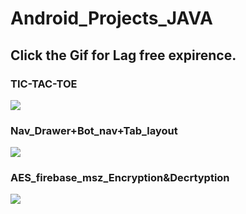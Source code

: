 # Android_Projects_JAVA

## Click the Gif for Lag free expirence.

### TIC-TAC-TOE

<img src="TIC_TAC_TOE-MultiActivity/ZJ6VmQB8iB.gif?raw=true">

### Nav_Drawer+Bot_nav+Tab_layout

<img src="Nav_Drawer+Bot_nav+Tab_layout/Rec%200001.gif?raw=true">

### AES_firebase_msz_Encryption&Decrtyption

<img src="AES_firebase_msz_Encryption%26Decrtyption/Rec%200001.gif">
